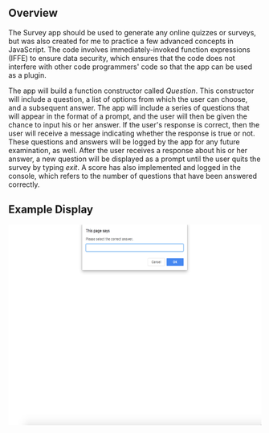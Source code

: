 ## Overview

The Survey app should be used to generate any online quizzes or surveys, but was also created for me to practice a few advanced concepts in JavaScript. The code involves immediately-invoked function expressions (IFFE) to ensure data security, which ensures that the code does not interfere with other code programmers' code so that the app can be used as a plugin. 

The app will build a function constructor called _Question_. This constructor will include a question, a list of options from which the user can choose, and a subsequent answer. The app will include a series of questions that will appear in the format of a prompt, and the user will then be given the chance to input his or her answer. If the user's response is correct, then the user will receive a message indicating whether the response is true or not. These questions and answers will be logged by the app for any future examination, as well. After the user receives a response about his or her answer, a new question will be displayed as a prompt until the user quits the survey by typing _exit_. A score has also implemented and logged in the console, which refers to the number of questions that have been answered correctly.   

## Example Display

<p align="center">
  <img width="600" height="400" src="example.png">
</p>
